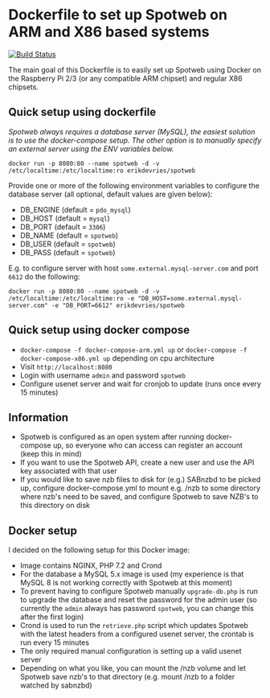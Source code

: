 # Dockerfile to set up Spotweb on ARM and X86 based systems

[![Build Status](https://travis-ci.org/edv/docker-spotweb.svg?branch=master)](https://travis-ci.org/edv/docker-spotweb)

The main goal of this Dockerfile is to easily set up Spotweb using Docker on the Raspberry Pi 2/3 (or any compatible ARM chipset) and regular X86 chipsets.

## Quick setup using dockerfile

*Spotweb always requires a database server (MySQL), the easiest solution is to use the docker-compose setup. The other option is to manually specify an external server using the ENV variables below.*

`docker run -p 8080:80 --name spotweb -d -v /etc/localtime:/etc/localtime:ro erikdevries/spotweb`

Provide one or more of the following environment variables to configure the database server (all optional, default values are given below):
* DB_ENGINE (default = `pdo_mysql`)
* DB_HOST (default = `mysql`)
* DB_PORT (default = `3306`)
* DB_NAME (default = `spotweb`)
* DB_USER (default = `spotweb`)
* DB_PASS (default = `spotweb`)

E.g. to configure server with host `some.external.mysql-server.com` and port `6612` do the following:

`docker run -p 8080:80 --name spotweb -d -v /etc/localtime:/etc/localtime:ro -e "DB_HOST=some.external.mysql-server.com" -e "DB_PORT=6612" erikdevries/spotweb`

## Quick setup using docker compose

* `docker-compose -f docker-compose-arm.yml up` or `docker-compose -f docker-compose-x86.yml up` depending on cpu architecture
* Visit `http://localhost:8080`
* Login with username `admin` and password `spotweb`
* Configure usenet server and wait for cronjob to update (runs once every 15 minutes)

## Information

* Spotweb is configured as an open system after running docker-compose up, so everyone who can access can register an account (keep this in mind)
* If you want to use the Spotweb API, create a new user and use the API key associated with that user
* If you would like to save nzb files to disk for (e.g.) SABnzbd to be picked up, configure docker-compose.yml to mount e.g. /nzb to some directory where nzb's need to be saved, and configure Spotweb to save NZB's to this directory on disk

## Docker setup

I decided on the following setup for this Docker image:
* Image contains NGINX, PHP 7.2 and Crond
* For the database a MySQL 5.x image is used (my experience is that MySQL 8 is not working correctly with Spotweb at this moment)
* To prevent having to configure Spotweb manually `upgrade-db.php` is run to upgrade the database and reset the password for the admin user (so currently the `admin` always has password `spotweb`, you can change this after the first login)
* Crond is used to run the `retrieve.php` script which updates Spotweb with the latest headers from a configured usenet server, the crontab is run every 15 minutes
* The only required manual configuration is setting up a valid usenet server
* Depending on what you like, you can mount the /nzb volume and let Spotweb save nzb's to that directory (e.g. mount /nzb to a folder watched by sabnzbd)

